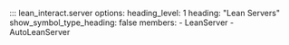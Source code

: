 ::: lean_interact.server
    options:
      heading_level: 1
      heading: "Lean Servers"
      show_symbol_type_heading: false
      members:
        - LeanServer
        - AutoLeanServer
